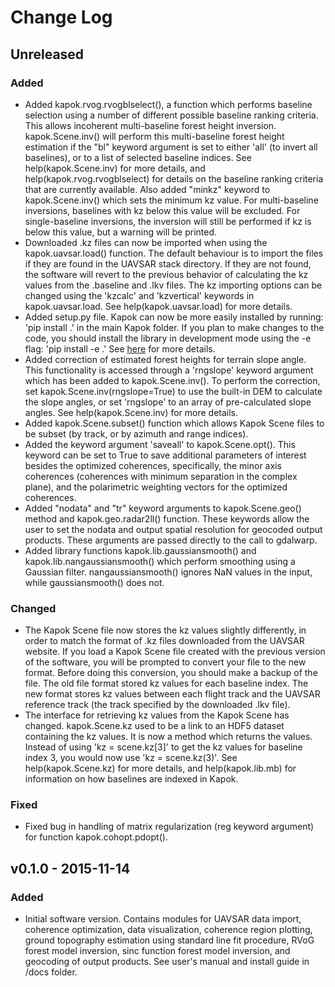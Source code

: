 # Change Log


## Unreleased
### Added
- Added kapok.rvog.rvogblselect(), a function which performs baseline selection using a number of different possible baseline ranking criteria.  This allows incoherent multi-baseline forest height inversion.  kapok.Scene.inv() will perform this multi-baseline forest height estimation if the "bl" keyword argument is set to either 'all' (to invert all baselines), or to a list of selected baseline indices.  See help(kapok.Scene.inv) for more details, and help(kapok.rvog.rvogblselect) for details on the baseline ranking criteria that are currently available.  Also added "minkz" keyword to kapok.Scene.inv() which sets the minimum kz value.  For multi-baseline inversions, baselines with kz below this value will be excluded.  For single-baseline inversions, the inversion will still be performed if kz is below this value, but a warning will be printed.
- Downloaded .kz files can now be imported when using the kapok.uavsar.load() function.  The default behaviour is to import the files if they are found in the UAVSAR stack directory.  If they are not found, the software will revert to the previous behavior of calculating the kz values from the .baseline and .lkv files.  The kz importing options can be changed using the 'kzcalc' and 'kzvertical' keywords in kapok.uavsar.load.  See help(kapok.uavsar.load) for more details.
- Added setup.py file.  Kapok can now be more easily installed by running: 'pip install .' in the main Kapok folder.  If you plan to make changes to the code, you should install the library in development mode using the -e flag: 'pip install -e .'  See [here](https://packaging.python.org/installing/#installing-from-a-local-src-tree) for more details.
- Added correction of estimated forest heights for terrain slope angle.  This functionality is accessed through a 'rngslope' keyword argument which has been added to kapok.Scene.inv().  To perform the correction, set kapok.Scene.inv(rngslope=True) to use the built-in DEM to calculate the slope angles, or set 'rngslope' to an array of pre-calculated slope angles.  See help(kapok.Scene.inv) for more details.
- Added kapok.Scene.subset() function which allows Kapok Scene files to be subset (by track, or by azimuth and range indices).
- Added the keyword argument 'saveall' to kapok.Scene.opt().  This keyword can be set to True to save additional parameters of interest besides the optimized coherences, specifically, the minor axis coherences (coherences with minimum separation in the complex plane), and the polarimetric weighting vectors for the optimized coherences.
- Added "nodata" and "tr" keyword arguments to kapok.Scene.geo() method and kapok.geo.radar2ll() function.  These keywords allow the user to set the nodata and output spatial resolution for geocoded output products.  These arguments are passed directly to the call to gdalwarp.
- Added library functions kapok.lib.gaussiansmooth() and kapok.lib.nangaussiansmooth() which perform smoothing using a Gaussian filter.  nangaussiansmooth() ignores NaN values in the input, while gaussiansmooth() does not.

### Changed
- The Kapok Scene file now stores the kz values slightly differently, in order to match the format of .kz files downloaded from the UAVSAR website.  If you load a Kapok Scene file created with the previous version of the software, you will be prompted to convert your file to the new format.  Before doing this conversion, you should make a backup of the file.  The old file format stored kz values for each baseline index.  The new format stores kz values between each flight track and the UAVSAR reference track (the track specified by the downloaded .lkv file).
- The interface for retrieving kz values from the Kapok Scene has changed.  kapok.Scene.kz used to be a link to an HDF5 dataset containing the kz values.  It is now a method which returns the values.  Instead of using 'kz = scene.kz[3]' to get the kz values for baseline index 3, you would now use 'kz = scene.kz(3)'.  See help(kapok.Scene.kz) for more details, and help(kapok.lib.mb) for information on how baselines are indexed in Kapok.

### Fixed
- Fixed bug in handling of matrix regularization (reg keyword argument) for function kapok.cohopt.pdopt().


## v0.1.0 - 2015-11-14
### Added
- Initial software version.  Contains modules for UAVSAR data import, coherence optimization, data visualization, coherence region plotting, ground topography estimation using standard line fit procedure, RVoG forest model inversion, sinc function forest model inversion, and geocoding of output products.  See user's manual and install guide in /docs folder.